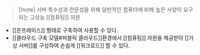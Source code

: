 ---
---

> [!note] 서버
> 특수성과 전문성을 위해 일반적인 컴퓨터에 비해 높은 사양이 요구되는 고성능 [[컴퓨팅]] 자원

- [[온프레미스]] 형태로 구축하여 사용할 수 있다.
- [[클라우드 구축 모델#퍼블릭 클라우드]]환경에서 [[컴퓨팅]] 자원을 제공받아 [[가상 서버]]를 구성하여 손쉽게 [[워크로드]] 할 수 있다.
